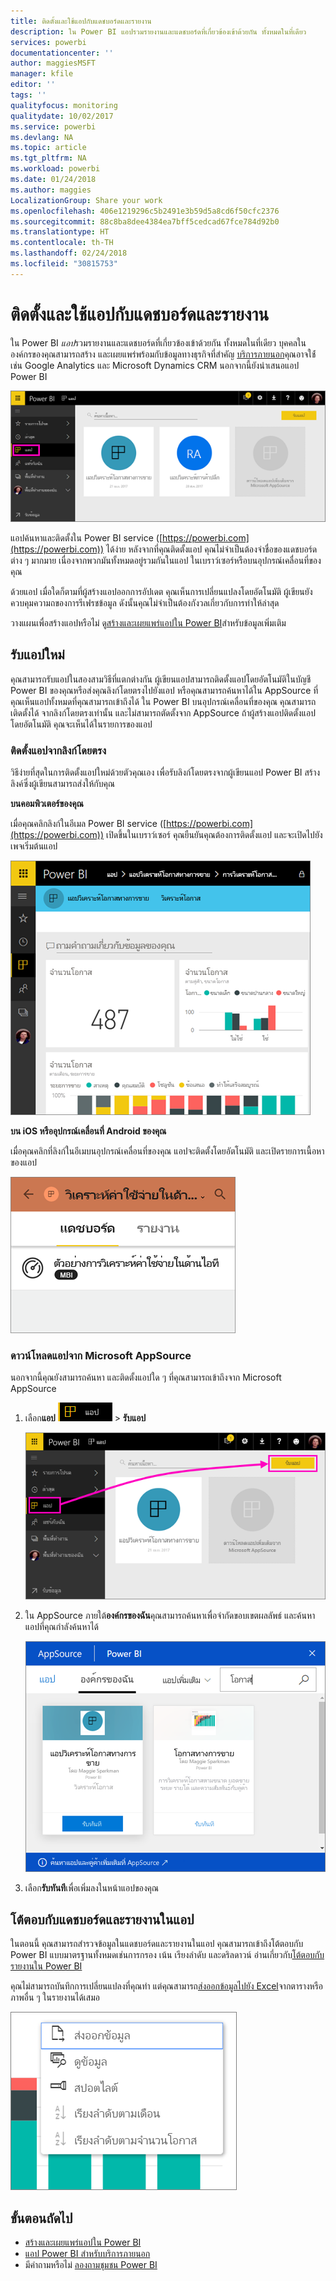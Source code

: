 ```yaml
---
title: ติดตั้งและใช้แอปกับแดชบอร์ดและรายงาน
description: ใน Power BI แอปรวมรายงานและแดชบอร์ดที่เกี่ยวข้องเข้าด้วยกัน ทั้งหมดในที่เดียว
services: powerbi
documentationcenter: ''
author: maggiesMSFT
manager: kfile
editor: ''
tags: ''
qualityfocus: monitoring
qualitydate: 10/02/2017
ms.service: powerbi
ms.devlang: NA
ms.topic: article
ms.tgt_pltfrm: NA
ms.workload: powerbi
ms.date: 01/24/2018
ms.author: maggies
LocalizationGroup: Share your work
ms.openlocfilehash: 406e1219296c5b2491e3b59d5a8cd6f50cfc2376
ms.sourcegitcommit: 88c8ba8dee4384ea7bff5cedcad67fce784d92b0
ms.translationtype: HT
ms.contentlocale: th-TH
ms.lasthandoff: 02/24/2018
ms.locfileid: "30815753"
---
```

# <a name="install-and-use-apps-with-dashboards-and-reports-in-power-bi"></a>ติดตั้งและใช้แอปกับแดชบอร์ดและรายงาน
ใน Power BI *แอป*รวมรายงานและแดชบอร์ดที่เกี่ยวข้องเข้าด้วยกัน ทั้งหมดในที่เดียว บุคคลในองค์กรของคุณสามารถสร้าง และเผยแพร่พร้อมกับข้อมูลทางธุรกิจที่สำคัญ [บริการภายนอก](service-connect-to-services.md)คุณอาจใช้่ เช่น Google Analytics และ Microsoft Dynamics CRM นอกจากนี้ยังนำเสนอแอป Power BI 

![แอปใน Power BI](media/service-install-use-apps/power-bi-apps-left-nav.png)

แอปค้นหาและติดตั้งใน Power BI service ([https://powerbi.com](https://powerbi.com)) ได้ง่าย หลังจากที่คุณติดตั้งแอป คุณไม่จำเป็นต้องจำชื่อของแดชบอร์ดต่าง ๆ มากมาย เนื่องจากพวกมันทั้งหมดอยู่รวมกันในแอป ในเบราว์เซอร์หรือบนอุปกรณ์เคลื่อนที่ของคุณ

ด้วยแอป เมื่อใดก็ตามที่ผู้สร้างแอปออกการอัปเดต คุณเห็นการเปลี่ยนแปลงโดยอัตโนมัติ ผู้เขียนยังควบคุมความถของการรีเฟรชข้อมูล ดังนั้นคุณไม่จำเป็นต้องกังวลเกี่ยวกับการทำให้ล่าสุด 

วางแผนเพื่อสร้างแอปหรือไม่ ดู[สร้างและเผยแพร่แอปใน Power BI](service-create-distribute-apps.md)สำหรับข้อมูลเพิ่มเติม

## <a name="get-a-new-app"></a>รับแอปใหม่
คุณสามารถรับแอปในสองสามวิธีที่แตกต่างกัน ผู้เขียนแอปสามารถติดตั้งแอปโดยอัตโนมัติในบัญชี Power BI ของคุณหรือส่งคุณลิงก์โดยตรงไปยังแอป หรือคุณสามารถค้นหาได้ใน AppSource ที่คุณเห็นแอปทั้งหมดที่คุณสามารถเข้าถึงได้ ใน Power BI บนอุปกรณ์เคลื่อนที่ของคุณ คุณสามารถเติดตั้งได้ จากลิงก์โดยตรงเท่านั้น และไม่สามารถตัดตั้งจาก AppSource ถ้าผู้สร้างแอปติดตั้งแอปโดยอัตโนมัติ คุณจะเห็นได้ในรายการของแอป

### <a name="install-an-app-from-a-direct-link"></a>ติดตั้งแอปจากลิงก์โดยตรง
วิธีง่ายที่สุดในการติดตั้งแอปใหม่ด้วยตัวคุณเอง เพื่อรับลิงก์โดยตรงจากผู้เขียนแอป Power BI สร้างลิงค์ซึ่งผู้เขียนสามารถส่งให้กับคุณ

**บนคอมพิวเตอร์ของคุณ** 

เมื่อคุณคลิกลิงก์ในอีเมล Power BI service ([https://powerbi.com](https://powerbi.com)) เปิดขึ้นในเบราว์เซอร์ คุณยืนยันคุณต้องการติดตั้งแอป และจะเปิดไปยังเพจเริ่มต้นแอป

![แอปเพจเริ่มต้นใน Power BI service](media/service-install-use-apps/power-bi-app-landing-page-opportunity-480.png)

**บน iOS หรืออุปกรณ์เคลื่อนที่ Android ของคุณ** 

เมื่อคุณคลิกที่ลิงก์ในอีเมบนอุปกรณ์เคลื่อนที่ของคุณ แอปจะติดตั้งโดยอัตโนมัติ และเปิดรายการเนื้อหาของแอป 

![รายการเนื้อหาแอปบนอุปกรณ์เคลื่อนที่](media/service-install-use-apps/power-bi-app-index-it-spend-360.png)

### <a name="get-the-app-from-microsoft-appsource"></a>ดาวน์โหลดแอปจาก Microsoft AppSource
นอกจากนี้คุณยังสามารถค้นหา และติดตั้งแอปใด ๆ ที่คุณสามารถเข้าถึงจาก Microsoft AppSource 

1. เลือก**แอป** ![แอปในบานหน้าต่างนำทางด้านซ้าย](media/service-install-use-apps/power-bi-apps-bar.png) > **รับแอป** 
   
     ![ไอคอนรับแอป](media/service-install-use-apps/power-bi-service-apps-get-apps-oppty.png)
2. ใน AppSource ภายใต้**องค์กรของฉัน**คุณสามารถค้นหาเพื่อจำกัดขอบเขตผลลัพธ์ และค้นหาแอปที่คุณกำลังค้นหาได้
   
     ![ใน AppSource ภายใต้องค์กรของฉัน](media/service-install-use-apps/power-bi-appsource-my-org.png)
3. เลือก**รับทันที**เพื่อเพิ่มลงในหน้าแอปของคุณ 

## <a name="interact-with-the-dashboards-and-reports-in-the-app"></a>โต้ตอบกับแดชบอร์ดและรายงานในแอป
ในตอนนี้ คุณสามารถสำรวจข้อมูลในแดชบอร์ดและรายงานในแอป คุณสามารถเข้าถึงโต้ตอบกับ Power BI แบบมาตรฐานทั้งหมดเช่นการกรอง เน้น เรียงลำดับ และดริลดาวน์ อ่านเกี่ยวกับ[โต้ตอบกับรายงานใน Power BI](service-reading-view-and-editing-view.md) 

คุณไม่สามารถบันทึกการเปลี่ยนแปลงที่คุณทำ แต่คุณสามารถ[ส่งออกข้อมูลไปยัง Excel](power-bi-visualization-export-data.md)จากตารางหรือภาพอื่น ๆ ในรายงานได้เสมอ

![ส่งออกข้อมูลจาก Power BI visual](media/service-install-use-apps/power-bi-service-export-data-visual.png)

## <a name="next-steps"></a>ขั้นตอนถัดไป
* [สร้างและเผยแพร่แอปใน Power BI](service-create-distribute-apps.md)
* [แอป Power BI สำหรับบริการภายนอก](service-connect-to-services.md)
* มีคำถามหรือไม่ [ลองถามชุมชน Power BI](http://community.powerbi.com/)

